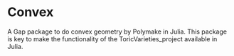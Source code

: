 # Convex
A Gap package to do convex geometry by Polymake in Julia. This package is key to make the functionality of the ToricVarieties_project available in Julia.

